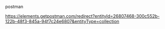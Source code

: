 postman 

https://elements.getpostman.com/redirect?entityId=26807468-300c552b-122b-48f3-845a-94f7c24e6807&entityType=collection